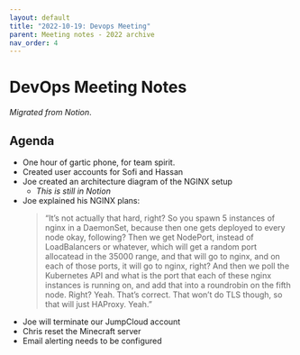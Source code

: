 ```yaml
---
layout: default
title: "2022-10-19: Devops Meeting"
parent: Meeting notes - 2022 archive
nav_order: 4
---
```


# DevOps Meeting Notes

*Migrated from Notion*.

## Agenda

- One hour of gartic phone, for team spirit.
- Created user accounts for Sofi and Hassan
- Joe created an architecture diagram of the NGINX setup
  - _This is still in Notion_
- Joe explained his NGINX plans:
  > “It’s not actually that hard, right? So you spawn 5 instances of nginx in a
  > DaemonSet, because then one gets deployed to every node okay, following?
  > Then we get NodePort, instead of LoadBalancers or whatever, which will get
  > a random port allocatead in the 35000 range, and that will go to nginx, and
  > on each of those ports, it will go to nginx, right? And then we poll the
  > Kubernetes API and what is the port that each of these nginx instances is
  > running on, and add that into a roundrobin on the fifth node. Right? Yeah.
  > That’s correct. That won’t do TLS though, so that will just HAProxy. Yeah.”
- Joe will terminate our JumpCloud account
- Chris reset the Minecraft server
- Email alerting needs to be configured


<!-- vim: set textwidth=80 sw=2 ts=2: -->
